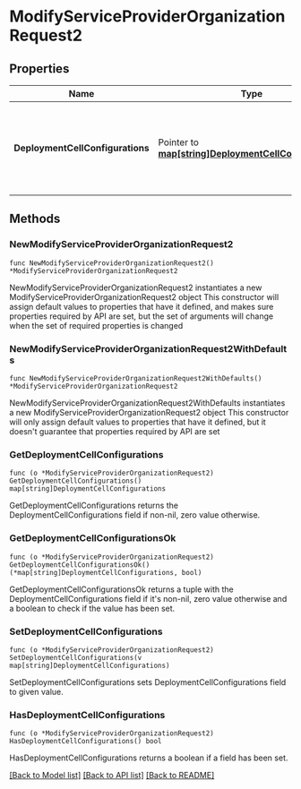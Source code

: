 # ModifyServiceProviderOrganizationRequest2

## Properties

Name | Type | Description | Notes
------------ | ------------- | ------------- | -------------
**DeploymentCellConfigurations** | Pointer to [**map[string]DeploymentCellConfigurations**](DeploymentCellConfigurations.md) | The default deployment cell configurations for the organization per environment. | [optional] 

## Methods

### NewModifyServiceProviderOrganizationRequest2

`func NewModifyServiceProviderOrganizationRequest2() *ModifyServiceProviderOrganizationRequest2`

NewModifyServiceProviderOrganizationRequest2 instantiates a new ModifyServiceProviderOrganizationRequest2 object
This constructor will assign default values to properties that have it defined,
and makes sure properties required by API are set, but the set of arguments
will change when the set of required properties is changed

### NewModifyServiceProviderOrganizationRequest2WithDefaults

`func NewModifyServiceProviderOrganizationRequest2WithDefaults() *ModifyServiceProviderOrganizationRequest2`

NewModifyServiceProviderOrganizationRequest2WithDefaults instantiates a new ModifyServiceProviderOrganizationRequest2 object
This constructor will only assign default values to properties that have it defined,
but it doesn't guarantee that properties required by API are set

### GetDeploymentCellConfigurations

`func (o *ModifyServiceProviderOrganizationRequest2) GetDeploymentCellConfigurations() map[string]DeploymentCellConfigurations`

GetDeploymentCellConfigurations returns the DeploymentCellConfigurations field if non-nil, zero value otherwise.

### GetDeploymentCellConfigurationsOk

`func (o *ModifyServiceProviderOrganizationRequest2) GetDeploymentCellConfigurationsOk() (*map[string]DeploymentCellConfigurations, bool)`

GetDeploymentCellConfigurationsOk returns a tuple with the DeploymentCellConfigurations field if it's non-nil, zero value otherwise
and a boolean to check if the value has been set.

### SetDeploymentCellConfigurations

`func (o *ModifyServiceProviderOrganizationRequest2) SetDeploymentCellConfigurations(v map[string]DeploymentCellConfigurations)`

SetDeploymentCellConfigurations sets DeploymentCellConfigurations field to given value.

### HasDeploymentCellConfigurations

`func (o *ModifyServiceProviderOrganizationRequest2) HasDeploymentCellConfigurations() bool`

HasDeploymentCellConfigurations returns a boolean if a field has been set.


[[Back to Model list]](../README.md#documentation-for-models) [[Back to API list]](../README.md#documentation-for-api-endpoints) [[Back to README]](../README.md)


